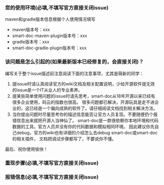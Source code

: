 ### 您的使用环境(必填,不填写官方直接关闭issue)
maven和gradle版本信息根据个人使用情况填写

- maven版本号：xxx
- smart-doc-maven-plugin版本号：xxx
- gradle版本号：xxx
- smart-doc-gradle-plugin版本号：xxx

### 该问题是怎么引起的(如果最新版本已经修复的，会直接关闭)？
编写关于整个issue描述前注意阅读下面的注意事项，尤其是萌新的同学：
1. 提issue时请认真阅读官方的wiki文档及相关配置说明，少给开源软件提无效的issue是一个IT从业人的专业素养。
2. 提某些简单使用问题的issue时请先思考，smart-doc从18年开源以来已经有很多企业使用，码云的指数也很高。
   很多问题都已解决，开源玩具是走不进企业的，这已经是一个偏向成熟的软件了。请仔细阅读文档找到相关解决方法。
3. 当你提出问题时尽量思考你的描述信息能否让官方人员复现。不要随便扔个报错信息出来就把开源人当神仙了。
   smart-doc是一款很依赖你本地环境和代码数据的工具。官方人员并没有你的代码数据和模拟相同环境。
   因此建议你先自己debug，官方的wiki也有详细的介绍怎么去debug smart-doc或smart-doc的相关插件，
   文档把调试步骤都写了，不要说你不懂。
   
  最后、祝你使用愉快！
### 重现步骤(必填,不填写官方直接关闭issue)


### 报错信息(必填,不填写官方直接关闭issue)